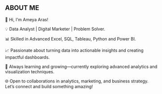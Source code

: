 ## ABOUT ME

👋 Hi, I'm Ameya Aras!

💡 Data Analyst | Digital Marketer | Problem Solver.

📊 Skilled in Advanced Excel, SQL, Tableau, Python and Power BI.

📈 Passionate about turning data into actionable insights and creating impactful dashboards.

🚀 Always learning and growing—currently exploring advanced analytics and visualization techniques.

🌐 Open to collaborations in analytics, marketing, and business strategy.
Let’s connect and build something amazing!
